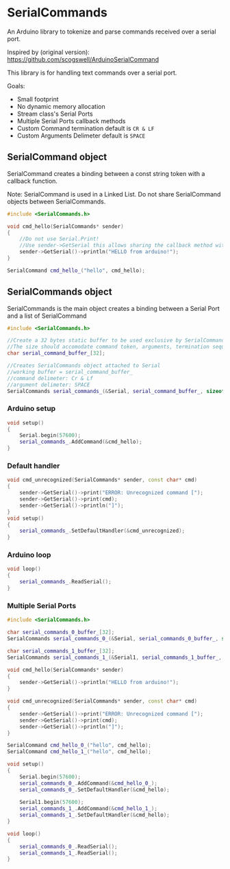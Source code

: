 # SerialCommands
An Arduino library to tokenize and parse commands received over a serial port. 

Inspired by (original version):
https://github.com/scogswell/ArduinoSerialCommand

This library is for handling text commands over a serial port.

Goals:
* Small footprint
* No dynamic memory allocation
* Stream class's Serial Ports
* Multiple Serial Ports callback methods
* Custom Command termination default is `CR & LF`
* Custom Arguments Delimeter default is `SPACE`

## SerialCommand object

SerialCommand creates a binding between a const string token with a callback function.

Note:
SerialCommand is used in a Linked List. Do not share SerialCommand objects between SerialCommands.

```c++
#include <SerialCommands.h>

void cmd_hello(SerialCommands* sender)
{
	//Do not use Serial.Print!
	//Use sender->GetSerial this allows sharing the callback method with multiple Serial Ports
	sender->GetSerial()->println("HELLO from arduino!");
}

SerialCommand cmd_hello_("hello", cmd_hello);
```

## SerialCommands object

SerialCommands is the main object creates a binding between a Serial Port and a list of SerialCommand

```c++
#include <SerialCommands.h>

//Create a 32 bytes static buffer to be used exclusive by SerialCommands object.
//The size should accomodate command token, arguments, termination sequence and string delimeter \0 char.
char serial_command_buffer_[32];

//Creates SerialCommands object attached to Serial
//working buffer = serial_command_buffer_
//command delimeter: Cr & Lf
//argument delimeter: SPACE
SerialCommands serial_commands_(&Serial, serial_command_buffer_, sizeof(serial_command_buffer_), "\r\n", " ");
```

### Arduino setup

```c++
void setup() 
{
	Serial.begin(57600);
	serial_commands_.AddCommand(&cmd_hello);
}
```
### Default handler

```c++
void cmd_unrecognized(SerialCommands* sender, const char* cmd)
{
	sender->GetSerial()->print("ERROR: Unrecognized command [");
	sender->GetSerial()->print(cmd);
	sender->GetSerial()->println("]");
}
void setup() 
{
	serial_commands_.SetDefaultHandler(&cmd_unrecognized);
}
```
### Arduino loop

```c++
void loop() 
{
	serial_commands_.ReadSerial();
}
```

### Multiple Serial Ports
```c++
#include <SerialCommands.h>

char serial_commands_0_buffer_[32];
SerialCommands serial_commands_0_(&Serial, serial_commands_0_buffer_, sizeof(serial_commands_0_buffer_));

char serial_commands_1_buffer_[32];
SerialCommands serial_commands_1_(&Serial1, serial_commands_1_buffer_, sizeof(serial_commands_1_buffer_));

void cmd_hello(SerialCommands* sender)
{
	sender->GetSerial()->println("HELLO from arduino!");
}

void cmd_unrecognized(SerialCommands* sender, const char* cmd)
{
	sender->GetSerial()->print("ERROR: Unrecognized command [");
	sender->GetSerial()->print(cmd);
	sender->GetSerial()->println("]");
}

SerialCommand cmd_hello_0_("hello", cmd_hello);
SerialCommand cmd_hello_1_("hello", cmd_hello);

void setup() 
{
    Serial.begin(57600);
	serial_commands_0_.AddCommand(&cmd_hello_0_);
	serial_commands_0_.SetDefaultHandler(&cmd_hello);
	
    Serial1.begin(57600);
	serial_commands_1_.AddCommand(&cmd_hello_1_);
	serial_commands_1_.SetDefaultHandler(&cmd_hello);
}

void loop() 
{
	serial_commands_0_.ReadSerial();
	serial_commands_1_.ReadSerial();
}
```